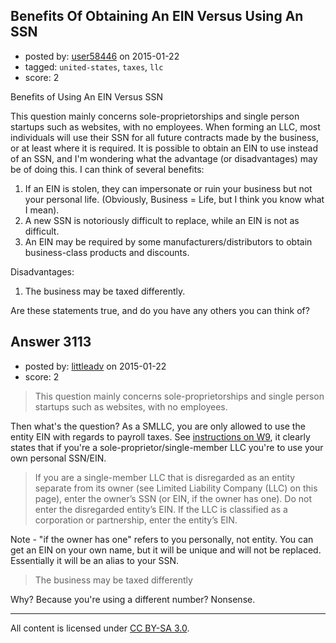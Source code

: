 ## Benefits Of Obtaining An EIN Versus Using An SSN

- posted by: [user58446](https://stackexchange.com/users/5342959/user58446) on 2015-01-22
- tagged: `united-states`, `taxes`, `llc`
- score: 2

Benefits of Using An EIN Versus SSN

This question mainly concerns sole-proprietorships and single person startups such as websites, with no employees. When forming an LLC, most individuals will use their SSN for all future contracts made by the business, or at least where it is required. It is possible to obtain an EIN to use instead of an SSN, and I'm wondering what the advantage (or disadvantages) may be of doing this. I can think of several benefits:

1. If an EIN is stolen, they can impersonate or ruin your business but not your personal life. (Obviously, Business = Life, but I think you know what I mean).
2. A new SSN is notoriously difficult to replace, while an EIN is not as difficult.
3. An EIN may be required by some manufacturers/distributors to obtain business-class products and discounts.

Disadvantages:

1. The business may be taxed differently.


Are these statements true, and do you have any others you can think of?


## Answer 3113

- posted by: [littleadv](https://stackexchange.com/users/307221/littleadv) on 2015-01-22
- score: 2

<blockquote>
  <p>This question mainly concerns sole-proprietorships and single person
  startups such as websites, with no employees.</p>
</blockquote>

<p>Then what's the question? As a SMLLC, you are only allowed to use the entity EIN with regards to payroll taxes. See <a href="http://www.irs.gov/uac/Form-W-9,-Request-for-Taxpayer-Identification-Number-and-Certification" rel="nofollow">instructions on W9</a>, it clearly states that if you're a sole-proprietor/single-member LLC you're to use your own personal SSN/EIN.</p>

<blockquote>
  <p>If you are a single-member LLC that is disregarded as an entity
  separate from its owner (see Limited Liability Company (LLC) on this
  page), enter the owner’s SSN (or EIN, if the owner has one). Do not
  enter the disregarded entity’s EIN. If the LLC is classified as a
  corporation or partnership, enter the entity’s EIN.</p>
</blockquote>

<p>Note - "if the owner has one" refers to you personally, not entity. You can get an EIN on your own name, but it will be unique and will not be replaced. Essentially it will be an alias to your SSN.</p>

<blockquote>
  <p>The business may be taxed differently</p>
</blockquote>

<p>Why? Because you're using a different number? Nonsense.</p>




---

All content is licensed under [CC BY-SA 3.0](https://creativecommons.org/licenses/by-sa/3.0/).
